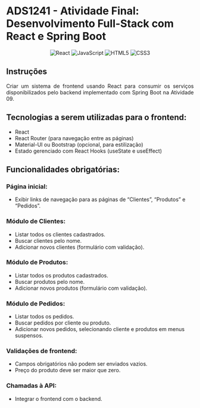 # ADS1241 - Atividade Final: Desenvolvimento Full-Stack com React e Spring Boot

<div align="center">

![React](https://img.shields.io/badge/react-%2320232a.svg?style=for-the-badge&logo=react&logoColor=%2361DAFB)
![JavaScript](https://img.shields.io/badge/javascript-%23323330.svg?style=for-the-badge&logo=javascript&logoColor=%23F7DF1E)
![HTML5](https://img.shields.io/badge/html5-%23E34F26.svg?style=for-the-badge&logo=html5&logoColor=white)
![CSS3](https://img.shields.io/badge/css3-%231572B6.svg?style=for-the-badge&logo=css3&logoColor=white)

</div>

## Instruções

<p align="justify">
Criar um sistema de frontend usando React para consumir os serviços disponibilizados pelo backend implementado com Spring Boot na <a href="https://github.com/richardeveloper/crud-spring-boot" style="text-decoration: none;">Atividade 09</a>.
</p>

## Tecnologias a serem utilizadas para o frontend:

- React
- React Router (para navegação entre as páginas)
- Material-UI ou Bootstrap (opcional, para estilização)
- Estado gerenciado com React Hooks (useState e useEffect)

## Funcionalidades obrigatórias:

### Página inicial:

- Exibir links de navegação para as páginas de “Clientes”, “Produtos” e “Pedidos”.

### Módulo de Clientes:

- Listar todos os clientes cadastrados.
- Buscar clientes pelo nome.
- Adicionar novos clientes (formulário com validação).

### Módulo de Produtos:

- Listar todos os produtos cadastrados.
- Buscar produtos pelo nome.
- Adicionar novos produtos (formulário com validação).

### Módulo de Pedidos:
- Listar todos os pedidos.
- Buscar pedidos por cliente ou produto.
- Adicionar novos pedidos, selecionando cliente e produtos em menus suspensos.

### Validações de frontend:

- Campos obrigatórios não podem ser enviados vazios.
- Preço do produto deve ser maior que zero.

### Chamadas à API:

- Integrar o frontend com o backend.

